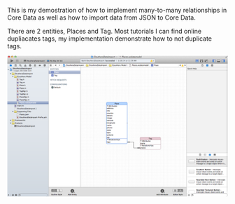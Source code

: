 This is my demostration of how to implement many-to-many relationships in Core Data as well as how to import data from JSON to Core Data.

There are 2 entities, Places and Tag. Most tutorials I can find online dupliacates tags, my implementation demonstrate how to not duplicate tags.  


![ScreenShot](https://raw.githubusercontent.com/LunarFlash/Core-Data-Import-Many-to-Many/master/EleutheraDataImport/Model.png)
